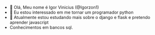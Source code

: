 - 👋 Olá, Meu nome é Igor Vinicius (@Igorzon1)
- 👀 Eu estou interessado em me tornar um programador python
- 🌱 Atualmente estou estudando mais sobre o django e flask e pretendo aprender javascript
- Conhecimentos em bancos sql.
